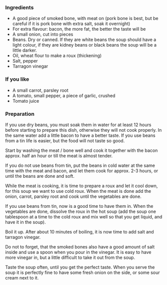 ### Ingredients

- A good piece of smoked bone, with meat on (pork bone is best, but be careful if it is pork bone with extra salt, soak it overnight)
- For extra flavour: bacon, the more fat, the better the taste will be
- A small onion, cut into pieces
- Beans. Dry or canned. If they are white beans the soup should have a light colour, if they are kidney beans or black beans the soup will be a little darker.
- Oil, wheat flour to make a roux (thickening)
- Salt, pepper
- Tarragon vinegar

### If you like

- A small carrot, parsley root
- A tomato, small pepper, a piece of garlic, crushed
- Tomato juice

### Preparation

If you use dry beans, you must soak them in water for at least 12 hours
before starting to prepare this dish, otherwise they will not cook properly. In the
same water add a little bacon to have a better taste.
If you use beans from a tin life is easier, but the food will not taste so  good.

Start by washing the meat / bone well and cook it together with the bacon approx. half an hour or till the meat is almost tender.

If you do not use beans from tin, put the beans in cold water at the same time with the meat and bacon, and let them cook for approx. 2-3 hours, or until the beans are done and soft.

 While the meat is cooking, it is time to prepare a roux and let it cool down, for this soup we want to use cold roux. When the meat is done add the onion, carrot, parsley root and cook until the vegetables are done.

 If you use beans from tin, now is a good time to have them in.  When the vegetables are done, dissolve the roux in the hot soup (add the soup one tablespoon at a time to the cold roux and mix well so that you get liquid, and have it in the soup).

 Boil it up. After about 10 minutes of boiling, it is now time to add salt and tarragon vinegar.

Do not to forget, that the smoked bones also have a good amount of salt inside and use a spoon when you pour in the vinegar. It is easy to have more vinegar in, but a little difficult to take it out from the soup.

 Taste the soup often, until you get the perfect taste. When you serve the soup it is perfectly fine to have some fresh onion on the side, or some sour cream next to it.

 